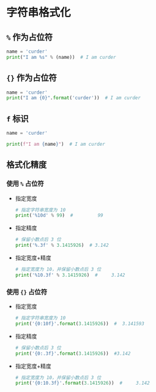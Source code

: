 <a name="format"></a>
# 字符串格式化

<a name="using-percent-sign"></a>
## `%` 作为占位符

```python
name = 'curder'
print("I am %s" % (name))  # I am curder
```

<a name="using-big-parantheses"></a>
## `{}` 作为占位符

```python
name = 'curder'
print("I am {0}".format('curder'))  # I am curder
```

<a name="using-f-string"></a>
## `f` 标识

```python
name = 'curder'

print(f"I am {name}")  # I am curder
```

<a name="formatting-precision"></a>
## 格式化精度

<a name="formatting-precision-using-percent-sign"></a>
### 使用 `%` 占位符
- 指定宽度
  ```python
  # 指定字符串宽度为 10
  print('%10d' % 99)  #         99
    ```
- 指定精度
  ```python
  # 保留小数点后 3 位
  print('%.3f' % 3.1415926)  # 3.142
  ```
- 指定宽度+精度
  ```python
  # 指定宽度为 10，并保留小数点后 3 位
  print('%10.3f' % 3.1415926)  #     3.142
  ```

<a name="formatting-precision-using-big-parantheses"></a>
### 使用 `{}` 占位符

- 指定宽度
  ```python
  # 指定字符串宽度为 10
  print('{0:10f}'.format(3.1415926))  #  3.141593
  ```
- 指定精度
  ```python
  # 保留小数点后 3 位
  print('{0:.3f}'.format(3.1415926))  #3.142
  ```
- 指定宽度+精度
  ```python
  # 指定宽度为 10，并保留小数点后 3 位
  print('{0:10.3f}'.format(3.1415926))  #     3.142
  ```
